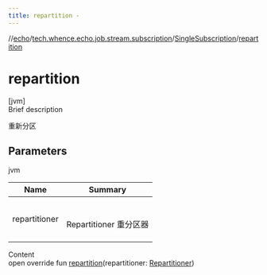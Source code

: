 ```yaml
---
title: repartition -
---
```

//[echo](../../index.md)/[tech.whence.echo.job.stream.subscription](../index.md)/[SingleSubscription](index.md)/[repartition](repartition.md)



# repartition  
[jvm]  
Brief description  


重新分区



## Parameters  
  
jvm  
  
|  Name|  Summary| 
|---|---|
| repartitioner| <br><br>Repartitioner 重分区器<br><br>
  
  
Content  
open override fun [repartition](repartition.md)(repartitioner: [Repartitioner](../-repartitioner/index.md))  



